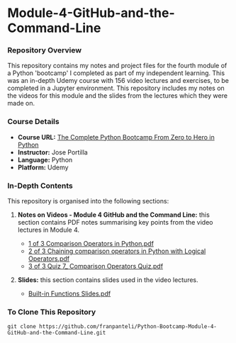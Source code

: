 # Module-4-GitHub-and-the-Command-Line
### Repository Overview

This repository contains my notes and project files for the fourth module of a Python 'bootcamp' I completed as part of my independent learning. This was an in-depth Udemy course with 156 video lectures and exercises, to be completed in a Jupyter environment. This repository includes my notes on the videos for this module and the slides from the lectures which they were made on.

### Course Details
- **Course URL:** [The Complete Python Bootcamp From Zero to Hero in Python](https://www.udemy.com/course/complete-python-bootcamp/?couponCode=ST18MT62524)
- **Instructor:** Jose Portilla
- **Language:** Python
- **Platform:** Udemy

### In-Depth Contents
This repository is organised into the following sections:

1. **Notes on Videos - Module 4 GitHub and the Command Line:**
   this section contains PDF notes summarising key points from the video lectures in Module 4.
   - [1 of 3 Comparison Operators in Python.pdf](Notes%20on%20Videos%20-%20Module%204%20GitHub%20and%20the%20Command%20Line/1%20of%203%20Comparison%20Operators%20in%20Python.pdf)
   - [2 of 3 Chaining comparison operators in Python with Logical Operators.pdf](Notes%20on%20Videos%20-%20Module%204%20GitHub%20and%20the%20Command%20Line/2%20of%203%20Chaining%20comparison%20operators%20in%20Python%20with%20Logical%20Operators.pdf)
   - [3 of 3 Quiz 7_ Comparison Operators Quiz.pdf](Notes%20on%20Videos%20-%20Module%204%20GitHub%20and%20the%20Command%20Line/3%20of%203%20Quiz%207_%20Comparison%20Operators%20Quiz.pdf)

2. **Slides:**
   this section contains slides used in the video lectures.
   - [Built-in Functions Slides.pdf](Built-in%20Functions%20Slides.pdf)

### To Clone This Repository
```
git clone https://github.com/franpanteli/Python-Bootcamp-Module-4-GitHub-and-the-Command-Line.git
```
